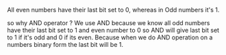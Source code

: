 All even numbers have their last bit set to 0, whereas in Odd numbers it's 1. 

so why AND operator ?
We use AND because we know all odd numbers have their last bit set to 1 and even number to 0 so AND will give last bit set to 1 if it's odd and 0 if its even. 
Because when we do AND operation on a numbers binary form the last bit will be 1. 